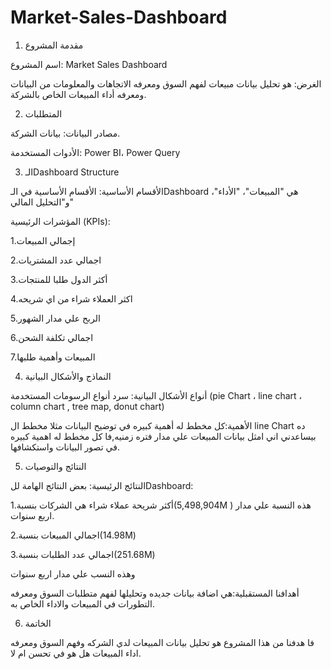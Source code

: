 # Market-Sales-Dashboard
1. مقدمة المشروع

اسم المشروع: Market Sales Dashboard

الغرض: هو تحليل بيانات مبيعات لفهم السوق ومعرفه الاتجاهات والمعلومات من البيانات ومعرفه أداء المبيعات الخاص بالشركة.

2. المتطلبات

مصادر البيانات: بيانات الشركة.

الأدوات المستخدمة: Power BI، Power Query

3. الـDashboard Structure

الأقسام الأساسية: الأقسام الأساسية في الـDashboard هي "المبيعات"، "الأداء"، و"التحليل المالي"

المؤشرات الرئيسية (KPIs):

1.إجمالي المبيعات

2.اجمالي عدد المشتريات

3.أكثر الدول طلبا للمنتجات

4.اكثر العملاء شراء من اي شريحه

5.الربح علي مدار الشهور

6.اجمالي تكلفة الشحن

7.المبيعات وأهمية طلبها

4. النماذج والأشكال البيانية

أنواع الأشكال البيانية: سرد أنواع الرسومات المستخدمة (pie Chart ، line chart ، column chart , tree map, donut chart)

الأهمية:كل مخطط له أهمية كبيره في توضيح البيانات مثلا مخطط ال line Chart ده بيساعدني اني امثل بيانات المبيعات علي مدار فتره زمنيه,فا كل مخطط له اهمية كبيره في تصور البيانات واستكشافها.

5. النتائج والتوصيات

النتائج الرئيسية: بعض النتائج الهامة للDashboard:

1.أكثر شريحة عملاء شراء هي الشركات بنسبة(5,498,904M ) هذه النسبة علي مدار اربع سنوات.

2.اجمالي المبيعات بنسبة(14.98M)

3.اجمالي عدد الطلبات بنسبة(251.68M)

وهذه النسب علي مدار اربع سنوات

أهدافنا المستقبلية:هي اضافة بيانات جديده وتحليلها لفهم متطلبات السوق ومعرفه التطورات في المبيعات والاداء الخاص به.

6. الخاتمة

فا هدفنا من هذا المشروع هو تحليل بيانات المبيعات لدي الشركه وفهم السوق ومعرفه اداء المبيعات هل هو في تحسن ام لا.


